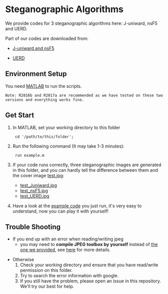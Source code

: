 # Steganographic Algorithms

We provide codes for 3 steganographic algorithms here: J-uniward, nsF5 and UERD.

Part of our codes are downloaded from: 
 * [J-uniward and nsF5](http://dde.binghamton.edu/download/stego_algorithms/)
 - [UERD](https://github.com/mach-ms/UERD)
## Environment Setup

You need [MATLAB](https://www.mathworks.com/products/get-matlab.html?s_tid=gn_getml) to run the scripts. 
    
    Note: R2016b and R2017a are recommended as we have tested on these two versions and everything works fine.

## Get Start

1. In MATLAB, set your working directory to this folder

        cd '/path/to/this/folder';
2. Run the following command (It may take 1-3 minutes):

        run example.m
3. If your code runs correctly, three steganographic images are generated in this folder, and you can hardly tell the difference between them and the cover image [test.jpg](test.jpg):
    * [test_Juniward.jpg](test_Juniward.jpg)
    - [test_nsF5.jpg](test_nsF5.jpg)
    * [test_UERD.jpg](test_UERD.jpg)

4. Have a look at the [example code](example.m) you just run, it's very easy to understand, now you can play it with yourself!

## Trouble Shooting
* If you end up with an error when reading/writing jpeg
    * you may need to __compile JPEG toolbox by yourself__ instead of [the one we provided](jpeg_toolbox), see [here](https://www.mathworks.com/matlabcentral/answers/313501-what-are-the-steps-to-use-phil-sallee-s-jpeg-toolbox-for-matlab) for more details.
- Otherwise
    1. Check your working directory and ensure that you have read/write permission on this folder.
    2. Try to search the error information with google.
    3. If you still have the problem, please open an issue in this repository. We'll try our best for help. 

    